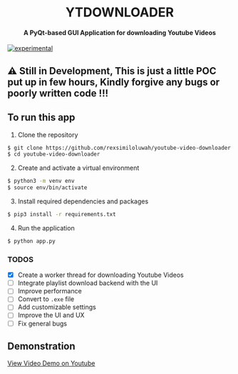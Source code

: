 <h1 align="center">
  YTDOWNLOADER
</h1>
<h4 align="center">
    A PyQt-based GUI Application for downloading Youtube Videos
</h4>

[![experimental](http://badges.github.io/stability-badges/dist/experimental.svg)](http://github.com/badges/stability-badges)

## ⚠️ Still in Development, This is just a little POC put up in few hours, Kindly forgive any bugs or poorly written code !!!

## To run this app
1. Clone the repository 
```bash
$ git clone https://github.com/rexsimiloluwah/youtube-video-downloader.git 
$ cd youtube-video-downloader
```

2. Create and activate a virtual environment 
```bash
$ python3 -m venv env 
$ source env/bin/activate
```

3. Install required dependencies and packages 
```bash
$ pip3 install -r requirements.txt
```

4. Run the application 
```bash
$ python app.py
```

### TODOS 
- [x] Create a worker thread for downloading Youtube Videos
- [ ] Integrate playlist download backend with the UI
- [ ] Improve performance 
- [ ] Convert to `.exe` file
- [ ] Add customizable settings
- [ ] Improve the UI and UX
- [ ] Fix general bugs

## Demonstration
[View Video Demo on Youtube](https://youtu.be/N6LXgHfIbbI)
